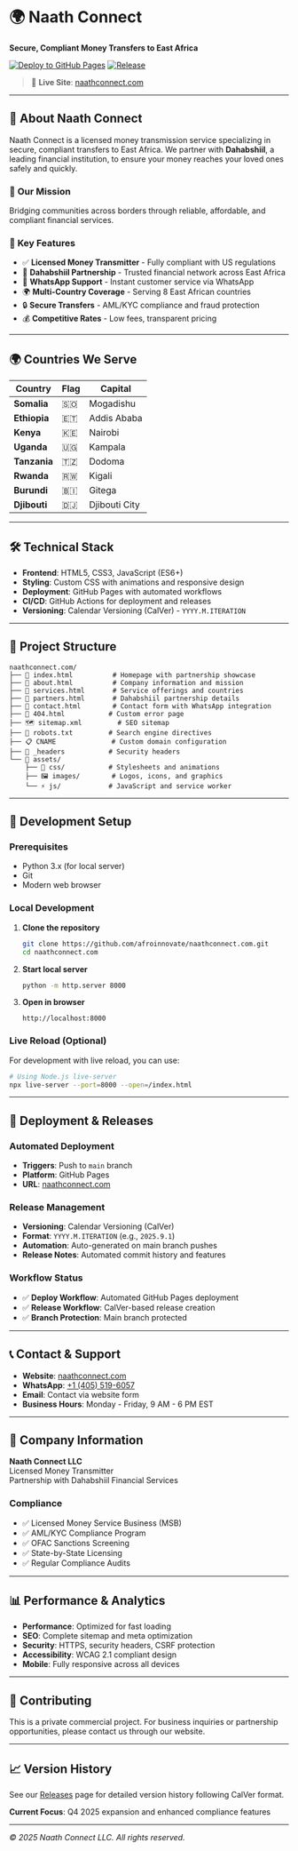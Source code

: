 # 🌍 Naath Connect

**Secure, Compliant Money Transfers to East Africa**

[![Deploy to GitHub Pages](https://github.com/afroinnovate/naathconnect.com/actions/workflows/deploy.yml/badge.svg)](https://github.com/afroinnovate/naathconnect.com/actions/workflows/deploy.yml)
[![Release](https://github.com/afroinnovate/naathconnect.com/actions/workflows/release.yml/badge.svg)](https://github.com/afroinnovate/naathconnect.com/actions/workflows/release.yml)

> 🚀 **Live Site**: [naathconnect.com](https://naathconnect.com)

---

## 🌟 About Naath Connect

Naath Connect is a licensed money transmission service specializing in secure, compliant transfers to East Africa. We partner with **Dahabshiil**, a leading financial institution, to ensure your money reaches your loved ones safely and quickly.

### 💼 **Our Mission**
Bridging communities across borders through reliable, affordable, and compliant financial services.

### 🎯 **Key Features**
- ✅ **Licensed Money Transmitter** - Fully compliant with US regulations
- 🤝 **Dahabshiil Partnership** - Trusted financial network across East Africa
- 💬 **WhatsApp Support** - Instant customer service via WhatsApp
- 🌍 **Multi-Country Coverage** - Serving 8 East African countries
- 🔒 **Secure Transfers** - AML/KYC compliance and fraud protection
- 💰 **Competitive Rates** - Low fees, transparent pricing

---

## 🌍 Countries We Serve

| Country | Flag | Capital |
|---------|------|---------|
| **Somalia** | 🇸🇴 | Mogadishu |
| **Ethiopia** | 🇪🇹 | Addis Ababa |
| **Kenya** | 🇰🇪 | Nairobi |
| **Uganda** | 🇺🇬 | Kampala |
| **Tanzania** | 🇹🇿 | Dodoma |
| **Rwanda** | 🇷🇼 | Kigali |
| **Burundi** | 🇧🇮 | Gitega |
| **Djibouti** | 🇩🇯 | Djibouti City |

---

## 🛠️ Technical Stack

- **Frontend**: HTML5, CSS3, JavaScript (ES6+)
- **Styling**: Custom CSS with animations and responsive design
- **Deployment**: GitHub Pages with automated workflows
- **CI/CD**: GitHub Actions for deployment and releases
- **Versioning**: Calendar Versioning (CalVer) - `YYYY.M.ITERATION`

---

## 📁 Project Structure

```
naathconnect.com/
├── 📄 index.html          # Homepage with partnership showcase
├── 📄 about.html          # Company information and mission
├── 📄 services.html       # Service offerings and countries
├── 📄 partners.html       # Dahabshiil partnership details
├── 📄 contact.html        # Contact form with WhatsApp integration
├── 📄 404.html           # Custom error page
├── 🗺️ sitemap.xml         # SEO sitemap
├── 🤖 robots.txt         # Search engine directives
├── 📋 CNAME              # Custom domain configuration
├── 🔧 _headers           # Security headers
└── 📂 assets/
    ├── 🎨 css/           # Stylesheets and animations
    ├── 🖼️ images/        # Logos, icons, and graphics
    └── ⚡ js/            # JavaScript and service worker
```

---

## 🚀 Development Setup

### Prerequisites
- Python 3.x (for local server)
- Git
- Modern web browser

### Local Development

1. **Clone the repository**
   ```bash
   git clone https://github.com/afroinnovate/naathconnect.com.git
   cd naathconnect.com
   ```

2. **Start local server**
   ```bash
   python -m http.server 8000
   ```

3. **Open in browser**
   ```
   http://localhost:8000
   ```

### Live Reload (Optional)
For development with live reload, you can use:
```bash
# Using Node.js live-server
npx live-server --port=8000 --open=/index.html
```

---

## 🔄 Deployment & Releases

### Automated Deployment
- **Triggers**: Push to `main` branch
- **Platform**: GitHub Pages
- **URL**: [naathconnect.com](https://naathconnect.com)

### Release Management
- **Versioning**: Calendar Versioning (CalVer)
- **Format**: `YYYY.M.ITERATION` (e.g., `2025.9.1`)
- **Automation**: Auto-generated on main branch pushes
- **Release Notes**: Automated commit history and features

### Workflow Status
- ✅ **Deploy Workflow**: Automated GitHub Pages deployment
- ✅ **Release Workflow**: CalVer-based release creation
- ✅ **Branch Protection**: Main branch protected

---

## 📞 Contact & Support

- **Website**: [naathconnect.com](https://naathconnect.com)
- **WhatsApp**: [+1 (405) 519-6057](https://wa.me/14055196057)
- **Email**: Contact via website form
- **Business Hours**: Monday - Friday, 9 AM - 6 PM EST

---

## 🏢 Company Information

**Naath Connect LLC**  
Licensed Money Transmitter  
Partnership with Dahabshiil Financial Services  

### Compliance
- ✅ Licensed Money Service Business (MSB)
- ✅ AML/KYC Compliance Program
- ✅ OFAC Sanctions Screening
- ✅ State-by-State Licensing
- ✅ Regular Compliance Audits

---

## 📊 Performance & Analytics

- **Performance**: Optimized for fast loading
- **SEO**: Complete sitemap and meta optimization
- **Security**: HTTPS, security headers, CSRF protection
- **Accessibility**: WCAG 2.1 compliant design
- **Mobile**: Fully responsive across all devices

---

## 🤝 Contributing

This is a private commercial project. For business inquiries or partnership opportunities, please contact us through our website.

---

## 📈 Version History

See our [Releases](https://github.com/afroinnovate/naathconnect.com/releases) page for detailed version history following CalVer format.

**Current Focus**: Q4 2025 expansion and enhanced compliance features

---

*© 2025 Naath Connect LLC. All rights reserved.*